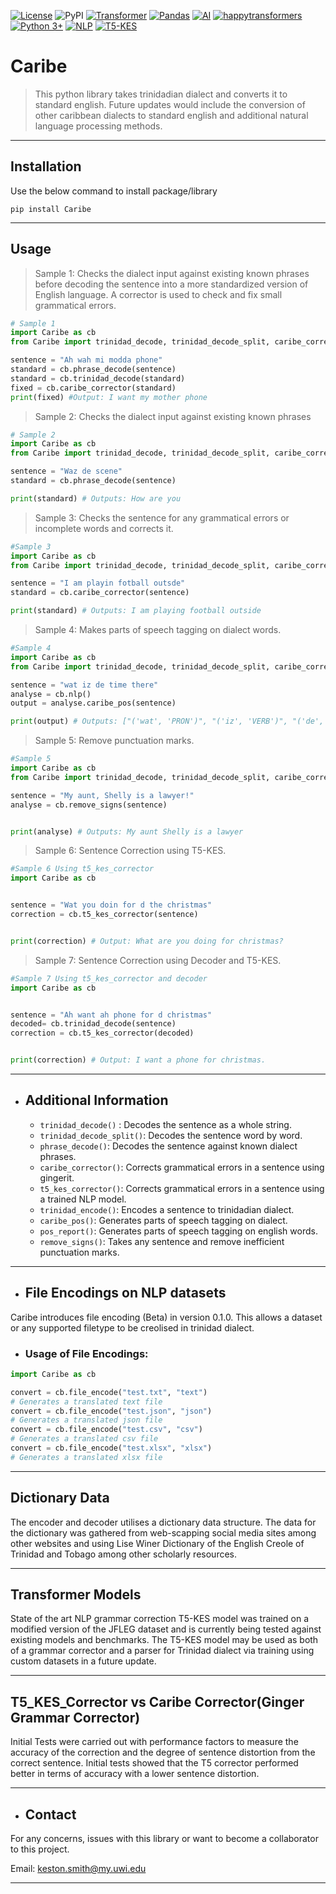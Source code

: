 
[![License](https://img.shields.io/badge/License-MIT-blue.svg)](https://opensource.org/licenses/MIT) ![PyPI](https://img.shields.io/pypi/v/Caribe) [![Transformer](https://img.shields.io/badge/Transformer-T5-blue.svg)](https://huggingface.co/docs/transformers/model_doc/t5) [![Pandas](https://img.shields.io/badge/Pandas-1.3.4-green.svg)](https://pandas.pydata.org/) [![AI](https://img.shields.io/badge/AI-Artifical_Intelligence-blue.svg)]() [![happytransformers](https://img.shields.io/badge/happytransformers-2.4.0-blue.svg)](https://happytransformer.com/) [![Python 3+](https://img.shields.io/badge/python-3+-blue.svg)]() [![NLP](https://img.shields.io/badge/nlp-natural_language_processing-blue.svg)]() [![T5-KES](https://img.shields.io/badge/T5-T5_KES-red.svg)](https://huggingface.co/KES/T5-KES)
# Caribe 


>This python library takes trinidadian dialect and converts it to standard english.
Future updates would include the conversion of other caribbean dialects to standard english and additional natural language processing methods.

____
## Installation
Use the below command to install package/library
```
pip install Caribe 

```
____
 ## Usage
 > Sample 1: Checks the dialect input against existing known phrases before decoding the sentence into a more standardized version of English language. A corrector is used to check and fix small grammatical errors.
```python
# Sample 1
import Caribe as cb
from Caribe import trinidad_decode, trinidad_decode_split, caribe_corrector

sentence = "Ah wah mi modda phone"
standard = cb.phrase_decode(sentence)
standard = cb.trinidad_decode(standard)
fixed = cb.caribe_corrector(standard)
print(fixed) #Output: I want my mother phone

```
>Sample 2: Checks the dialect input against existing known phrases
```python
# Sample 2 
import Caribe as cb
from Caribe import trinidad_decode, trinidad_decode_split, caribe_corrector

sentence = "Waz de scene"
standard = cb.phrase_decode(sentence)

print(standard) # Outputs: How are you

```
>Sample 3: Checks the sentence for any grammatical errors or incomplete words and corrects it.
```python
#Sample 3
import Caribe as cb
from Caribe import trinidad_decode, trinidad_decode_split, caribe_corrector

sentence = "I am playin fotball outsde"
standard = cb.caribe_corrector(sentence)

print(standard) # Outputs: I am playing football outside

```
>Sample 4: Makes parts of speech tagging on dialect words.
```python
#Sample 4
import Caribe as cb
from Caribe import trinidad_decode, trinidad_decode_split, caribe_corrector

sentence = "wat iz de time there"
analyse = cb.nlp()
output = analyse.caribe_pos(sentence)

print(output) # Outputs: ["('wat', 'PRON')", "('iz', 'VERB')", "('de', 'DET')", "('time', 'NOUN')", "('there', 'ADV')"]

```
>Sample 5: Remove punctuation marks.
```python
#Sample 5
import Caribe as cb
from Caribe import trinidad_decode, trinidad_decode_split, caribe_corrector

sentence = "My aunt, Shelly is a lawyer!"
analyse = cb.remove_signs(sentence)


print(analyse) # Outputs: My aunt Shelly is a lawyer

```

>Sample 6: Sentence Correction using T5-KES.
```python
#Sample 6 Using t5_kes_corrector
import Caribe as cb


sentence = "Wat you doin for d the christmas"
correction = cb.t5_kes_corrector(sentence)


print(correction) # Output: What are you doing for christmas?

```
>Sample 7: Sentence Correction using Decoder and T5-KES.
```python
#Sample 7 Using t5_kes_corrector and decoder
import Caribe as cb


sentence = "Ah want ah phone for d christmas"
decoded= cb.trinidad_decode(sentence)
correction = cb.t5_kes_corrector(decoded)


print(correction) # Output: I want a phone for christmas.

```

---
- ## Additional Information
    - `trinidad_decode()` : Decodes the sentence as a whole string.
    - `trinidad_decode_split()`: Decodes the sentence word by word.
    - `phrase_decode()`: Decodes the sentence against known dialect phrases.
    - `caribe_corrector()`: Corrects grammatical errors in a sentence using gingerit.
    - `t5_kes_corrector()`: Corrects grammatical errors in a sentence using a trained NLP model.
    - `trinidad_encode()`: Encodes a sentence to trinidadian dialect.
    - `caribe_pos()`: Generates parts of speech tagging on dialect.
    - `pos_report()`: Generates parts of speech tagging on english words.
    - `remove_signs()`: Takes any sentence and remove inefficient punctuation marks. 

---
- ## File Encodings on NLP datasets
Caribe introduces file encoding (Beta) in version 0.1.0. This allows a dataset or any supported filetype to be creolised in trinidad dialect.

- ### Usage of File Encodings:
```python
import Caribe as cb

convert = cb.file_encode("test.txt", "text")
# Generates a translated text file
convert = cb.file_encode("test.json", "json")
# Generates a translated json file
convert = cb.file_encode("test.csv", "csv")
# Generates a translated csv file
convert = cb.file_encode("test.xlsx", "xlsx")
# Generates a translated xlsx file

```
---
## Dictionary Data
The encoder and decoder utilises a dictionary data structure. The data for the dictionary was gathered from web-scapping social media sites among other websites and using Lise Winer Dictionary of the English Creole of Trinidad and Tobago among other scholarly resources.

---
## Transformer Models
State of the art NLP grammar correction T5-KES model was trained on a modified version of the JFLEG dataset and is currently being tested against existing models and benchmarks. The T5-KES model may be used as both of a grammar corrector and a parser for Trinidad dialect via training using custom datasets in a future update. 

---
## T5_KES_Corrector vs Caribe Corrector(Ginger Grammar Corrector)
Initial Tests were carried out with performance factors to measure the accuracy of the correction and the degree of sentence distortion from the correct sentence. Initial tests showed that the T5 corrector performed better in terms of accuracy with a lower sentence distortion.

---
- ## Contact 
For any concerns, issues with this library or want to become a collaborator to this project.

Email: keston.smith@my.uwi.edu 
___
